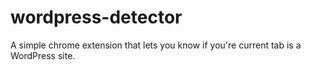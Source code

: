 # wordpress-detector
A simple chrome extension that lets you know if you're current tab is a WordPress site.
